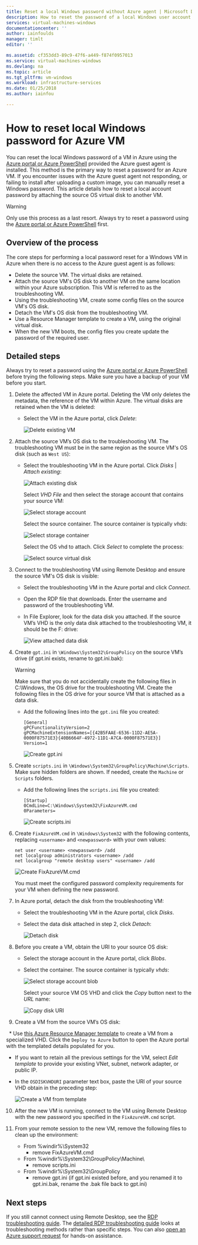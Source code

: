 ```yaml
---
title: Reset a local Windows password without Azure agent | Microsoft Docs
description: How to reset the password of a local Windows user account when the Azure guest agent is not installed or functioning on a VM
services: virtual-machines-windows
documentationcenter: ''
author: iainfoulds
manager: timlt
editor: ''

ms.assetid: cf353dd3-89c9-47f6-a449-f874f0957013
ms.service: virtual-machines-windows
ms.devlang: na
ms.topic: article
ms.tgt_pltfrm: vm-windows
ms.workload: infrastructure-services
ms.date: 01/25/2018
ms.author: iainfou

---
```

# How to reset local Windows password for Azure VM
You can reset the local Windows password of a VM in Azure using the [Azure portal or Azure PowerShell](reset-rdp.md?toc=%2fazure%2fvirtual-machines%2fwindows%2ftoc.json) provided the Azure guest agent is installed. This method is the primary way to reset a password for an Azure VM. If you encounter issues with the Azure guest agent not responding, or failing to install after uploading a custom image, you can manually reset a Windows password. This article details how to reset a local account password by attaching the source OS virtual disk to another VM. 

> [!WARNING]
> Only use this process as a last resort. Always try to reset a password using the [Azure portal or Azure PowerShell](reset-rdp.md?toc=%2fazure%2fvirtual-machines%2fwindows%2ftoc.json) first.
> 
> 

## Overview of the process
The core steps for performing a local password reset for a Windows VM in Azure when there is no access to the Azure guest agent is as follows:

* Delete the source VM. The virtual disks are retained.
* Attach the source VM's OS disk to another VM on the same location within your Azure subscription. This VM is referred to as the troubleshooting VM.
* Using the troubleshooting VM, create some config files on the source VM's OS disk.
* Detach the VM's OS disk from the troubleshooting VM.
* Use a Resource Manager template to create a VM, using the original virtual disk.
* When the new VM boots, the config files you create update the password of the required user.

## Detailed steps
Always try to reset a password using the [Azure portal or Azure PowerShell](reset-rdp.md?toc=%2fazure%2fvirtual-machines%2fwindows%2ftoc.json) before trying the following steps. Make sure you have a backup of your VM before you start. 

1. Delete the affected VM in Azure portal. Deleting the VM only deletes the metadata, the reference of the VM within Azure. The virtual disks are retained when the VM is deleted:
   
   * Select the VM in the Azure portal, click *Delete*:
     
     ![Delete existing VM](./media/reset-local-password-without-agent/delete_vm.png)
2. Attach the source VM’s OS disk to the troubleshooting VM. The troubleshooting VM must be in the same region as the source VM's OS disk (such as `West US`):
   
   * Select the troubleshooting VM in the Azure portal. Click *Disks* | *Attach existing*:
     
     ![Attach existing disk](./media/reset-local-password-without-agent/disks_attach_existing.png)
     
     Select *VHD File* and then select the storage account that contains your source VM:
     
     ![Select storage account](./media/reset-local-password-without-agent/disks_select_storageaccount.PNG)
     
     Select the source container. The source container is typically *vhds*:
     
     ![Select storage container](./media/reset-local-password-without-agent/disks_select_container.png)
     
     Select the OS vhd to attach. Click *Select* to complete the process:
     
     ![Select source virtual disk](./media/reset-local-password-without-agent/disks_select_source_vhd.png)
3. Connect to the troubleshooting VM using Remote Desktop and ensure the source VM's OS disk is visible:
   
   * Select the troubleshooting VM in the Azure portal and click *Connect*.
   * Open the RDP file that downloads. Enter the username and password of the troubleshooting VM.
   * In File Explorer, look for the data disk you attached. If the source VM’s VHD is the only data disk attached to the troubleshooting VM, it should be the F: drive:
     
     ![View attached data disk](./media/reset-local-password-without-agent/troubleshooting_vm_fileexplorer.png)
4. Create `gpt.ini` in `\Windows\System32\GroupPolicy` on the source VM’s drive (if gpt.ini exists, rename to gpt.ini.bak):
   
   > [!WARNING]
   > Make sure that you do not accidentally create the following files in C:\Windows, the OS drive for the troubleshooting VM. Create the following files in the OS drive for your source VM that is attached as a data disk.
   > 
   > 
   
   * Add the following lines into the `gpt.ini` file you created:
     
     ```
     [General]
     gPCFunctionalityVersion=2
     gPCMachineExtensionNames=[{42B5FAAE-6536-11D2-AE5A-0000F87571E3}{40B6664F-4972-11D1-A7CA-0000F87571E3}]
     Version=1
     ```
     
     ![Create gpt.ini](./media/reset-local-password-without-agent/create_gpt_ini.png)
5. Create `scripts.ini` in `\Windows\System32\GroupPolicy\Machine\Scripts`. Make sure hidden folders are shown. If needed, create the `Machine` or `Scripts` folders.
   
   * Add the following lines the `scripts.ini` file you created:
     
     ```
     [Startup]
     0CmdLine=C:\Windows\System32\FixAzureVM.cmd
     0Parameters=
     ```
     
     ![Create scripts.ini](./media/reset-local-password-without-agent/create_scripts_ini.png)
6. Create `FixAzureVM.cmd` in `\Windows\System32` with the following contents, replacing `<username>` and `<newpassword>` with your own values:
   
    ```
    net user <username> <newpassword> /add
    net localgroup administrators <username> /add
    net localgroup "remote desktop users" <username> /add

    ```

    ![Create FixAzureVM.cmd](./media/reset-local-password-without-agent/create_fixazure_cmd.png)
   
    You must meet the configured password complexity requirements for your VM when defining the new password.
7. In Azure portal, detach the disk from the troubleshooting VM:
   
   * Select the troubleshooting VM in the Azure portal, click *Disks*.
   * Select the data disk attached in step 2, click *Detach*:
     
     ![Detach disk](./media/reset-local-password-without-agent/detach_disk.png)
8. Before you create a VM, obtain the URI to your source OS disk:
   
   * Select the storage account in the Azure portal, click *Blobs*.
   * Select the container. The source container is typically *vhds*:
     
     ![Select storage account blob](./media/reset-local-password-without-agent/select_storage_details.png)
     
     Select your source VM OS VHD and click the *Copy* button next to the *URL* name:
     
     ![Copy disk URI](./media/reset-local-password-without-agent/copy_source_vhd_uri.png)
9. Create a VM from the source VM’s OS disk:
   
   * Use [this Azure Resource Manager template](https://github.com/Azure/azure-quickstart-templates/tree/master/201-vm-specialized-vhd) to create a VM from a specialized VHD. Click the `Deploy to Azure` button to open the Azure portal with the templated details populated for you.
   * If you want to retain all the previous settings for the VM, select *Edit template* to provide your existing VNet, subnet, network adapter, or public IP.
   * In the `OSDISKVHDURI` parameter text box, paste the URI of your source VHD obtain in the preceding step:
     
     ![Create a VM from template](./media/reset-local-password-without-agent/create_new_vm_from_template.png)
10. After the new VM is running, connect to the VM using Remote Desktop with the new password you specified in the `FixAzureVM.cmd` script.
11. From your remote session to the new VM, remove the following files to clean up the environment:
    
    * From %windir%\System32
      * remove FixAzureVM.cmd
    * From %windir%\System32\GroupPolicy\Machine\
      * remove scripts.ini
    * From %windir%\System32\GroupPolicy
      * remove gpt.ini (if gpt.ini existed before, and you renamed it to gpt.ini.bak, rename the .bak file back to gpt.ini)

## Next steps
If you still cannot connect using Remote Desktop, see the [RDP troubleshooting guide](troubleshoot-rdp-connection.md?toc=%2fazure%2fvirtual-machines%2fwindows%2ftoc.json). The [detailed RDP troubleshooting guide](detailed-troubleshoot-rdp.md?toc=%2fazure%2fvirtual-machines%2fwindows%2ftoc.json) looks at troubleshooting methods rather than specific steps. You can also [open an Azure support request](https://azure.microsoft.com/support/options/) for hands-on assistance.

